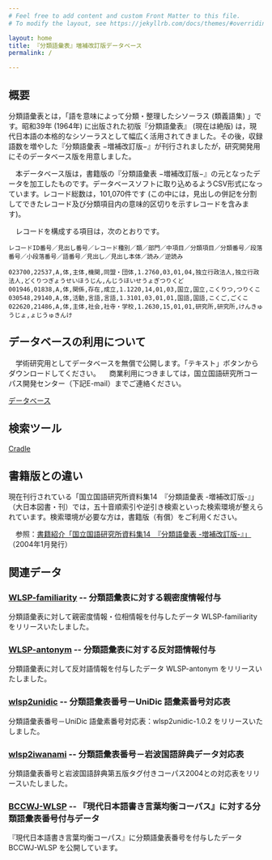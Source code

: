 ```yaml
---
# Feel free to add content and custom Front Matter to this file.
# To modify the layout, see https://jekyllrb.com/docs/themes/#overriding-theme-defaults

layout: home
title: 『分類語彙表』増補改訂版データベース
permalink: /

---
```

## 概要

分類語彙表とは，「語を意味によって分類・整理したシソーラス (類義語集) 」です。昭和39年 (1964年) に出版された初版『分類語彙表』 (現在は絶版) は，現代日本語の本格的なシソーラスとして幅広く活用されてきました。その後，収録語数を増やした『分類語彙表 −増補改訂版−』が刊行されましたが，研究開発用にそのデータベース版を用意しました。

　本データベース版は，書籍版の『分類語彙表 −増補改訂版−』の元となったデータを加工したものです。データベースソフトに取り込めるようCSV形式になっています。レコード総数は，101,070件です (この中には，見出しの併記を分割してできたレコード及び分類項目内の意味的区切りを示すレコードを含みます)。

　レコードを構成する項目は，次のとおりです。

```
レコードID番号／見出し番号／レコード種別／類／部門／中項目／分類項目／分類番号／段落番号／小段落番号／語番号／見出し／見出し本体／読み／逆読み
```

```
023700,22537,A,体,主体,機関,同盟・団体,1.2760,03,01,04,独立行政法人,独立行政法人,どくりつぎょうせいほうじん,んじうほいせうょぎつりくど
001946,01838,A,体,関係,存在,成立,1.1220,14,01,03,国立,国立,こくりつ,つりくこ
030548,29140,A,体,活動,言語,言語,1.3101,03,01,01,国語,国語,こくご,ごくこ
022620,21486,A,体,主体,社会,社寺・学校,1.2630,15,01,01,研究所,研究所,けんきゅうじょ,ょじうゅきんけ
```

## データベースの利用について

　学術研究用としてデータベースを無償で公開します。「テキスト」ボタンからダウンロードしてください。
　商業利用につきましては，国立国語研究所コーパス開発センター（下記E-mail）までご連絡ください。

[データベース](https://github.com/masayu-a/WLSP)

## 検索ツール

[Cradle](https://cradle.ninjal.ac.jp/wlsp)

## 書籍版との違い

現在刊行されている「国立国語研究所資料集14　『分類語彙表 -増補改訂版-』」（大日本図書・刊）では，五十音順索引や逆引き検索といった検索環境が整えられています。検索環境が必要な方は，書籍版（有償）をご利用ください。

　参照：[書籍紹介「国立国語研究所資料集14　『分類語彙表 -増補改訂版-』」](https://www.ninjal.ac.jp/publication/catalogue/bunruigoihyo_2ed/)（2004年1月発行）

## 関連データ

### [WLSP-familiarity](https://github.com/masayu-a/WLSP-familiarity) -- 分類語彙表に対する親密度情報付与
分類語彙表に対して親密度情報・位相情報を付与したデータ WLSP-familiarity をリリースいたしました。

### [WLSP-antonym](https://github.com/masayu-a/WLSP-antonym) -- 分類語彙表に対する反対語情報付与
分類語彙表に対して反対語情報を付与したデータ WLSP-antonym をリリースいたしました。

### [wlsp2unidic](https://github.com/masayu-a/wlsp2unidic) -- 分類語彙表番号－UniDic 語彙素番号対応表
分類語彙表番号－UniDic 語彙素番号対応表：wlsp2unidic-1.0.2 をリリースいたしました。

### [wlsp2iwanami](https://github.com/masayu-a/wlsp2iwanami) -- 分類語彙表番号－岩波国語辞典データ対応表
分類語彙表番号と岩波国語辞典第五版タグ付きコーパス2004との対応表をリリースいたしました。

### [BCCWJ-WLSP](https://github.com/masayu-a/BCCWJ-WLSP) -- 『現代日本語書き言葉均衡コーパス』に対する分類語彙表番号付与データ
『現代日本語書き言葉均衡コーパス』に分類語彙表番号を付与したデータ BCCWJ-WLSP を公開しています。

